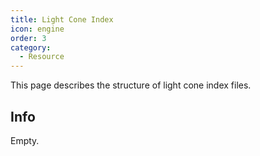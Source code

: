 ```yaml
---
title: Light Cone Index
icon: engine
order: 3
category:
  - Resource
---
```


This page describes the structure of light cone index files.

<!-- more -->

## Info

Empty.
